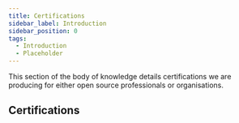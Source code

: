 ```yaml
---
title: Certifications
sidebar_label: Introduction
sidebar_position: 0
tags: 
  - Introduction
  - Placeholder
---
```


This section of the body of knowledge details certifications we are producing for either open source professionals or organisations.

## Certifications

<BokTagList filter="Certifications" tag="Certification" />
